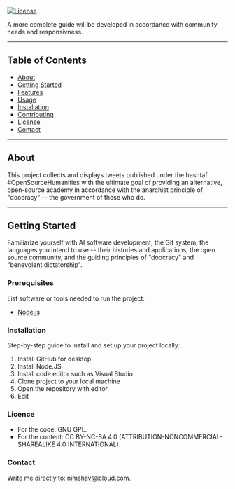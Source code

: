 [![License](https://img.shields.io/badge/license-MIT-blue.svg)](LICENSE)

A more complete guide will be developed in accordance with community needs and responsivness. 

---

## Table of Contents

- [About](#about)
- [Getting Started](#getting-started)
- [Features](#features)
- [Usage](#usage)
- [Installation](#installation)
- [Contributing](#contributing)
- [License](#license)
- [Contact](#contact)

---

## About
This project collects and displays tweets published under the hashtaf #OpenSourceHumanities with the ultimate goal of providing an alternative, open-source academy in accordance with the anarchist principle of "doocracy" -- the government of those who do.



---

## Getting Started
Familiarize yourself with AI software development, the Git system, the languages you intend to use -- their histories and applications, the open source community, and the guiding principles of "doocracy" and "benevolent dictatorship".

### Prerequisites

List software or tools needed to run the project:
- [Node.js](https://nodejs.org/)

### Installation

Step-by-step guide to install and set up your project locally:

1. Install GitHub for desktop
2. Install Node.JS
3. Install code editor such as Visual Studio
4. Clone project to your local machine
5. Open the repository with editor
6. Edit

### Licence
- For the code: GNU GPL.
- For the content: CC BY-NC-SA 4.0 (ATTRIBUTION-NONCOMMERCIAL-SHAREALIKE 4.0 INTERNATIONAL).

### Contact
Write me directly to: nimshav@icloud.com.

